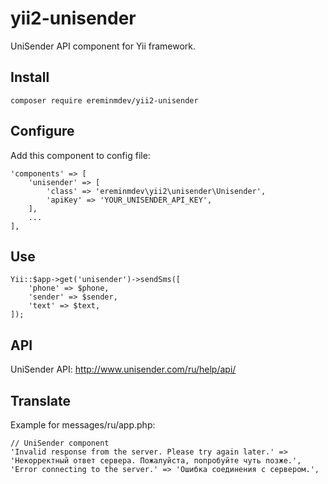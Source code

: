 # yii2-unisender

UniSender API component for Yii framework.

## Install

``composer require ereminmdev/yii2-unisender``

## Configure

Add this component to config file:

```
'components' => [
    'unisender' => [
        'class' => 'ereminmdev\yii2\unisender\Unisender',
        'apiKey' => 'YOUR_UNISENDER_API_KEY',
    ],
    ...
],    
```

## Use

```
Yii::$app->get('unisender')->sendSms([
    'phone' => $phone,
    'sender' => $sender,
    'text' => $text,
]);
```

## API

UniSender API: http://www.unisender.com/ru/help/api/

## Translate

Example for messages/ru/app.php:

```
// UniSender component
'Invalid response from the server. Please try again later.' => 'Некорректный ответ сервера. Пожалуйста, попробуйте чуть позже.',
'Error connecting to the server.' => 'Ошибка соединения с сервером.',
```
